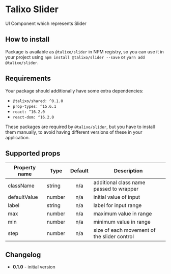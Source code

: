 # Talixo Slider

UI Component which represents Slider

## How to install

Package is available as `@talixo/slider` in NPM registry, so you can use it in your project
using `npm install @talixo/slider --save` or `yarn add @talixo/slider`.

## Requirements

Your package should additionally have some extra dependencies:

- `@talixo/shared: ^0.1.0`
- `prop-types: ^15.6.1`
- `react: ^16.2.0`
- `react-dom: ^16.2.0`

These packages are required by `@talixo/slider`, but you have to install them manually,
to avoid having different versions of these in your application.

## Supported props

Property name | Type      | Default | Description                    
--------------|-----------|:-------:|--------------------------------
className     | string    | n/a     | additional class name passed to wrapper
defaultValue  | number    | n/a     | initial value of input
label         | string    | n/a     | label for input range
max           | number    | n/a     | maximum value in range
min           | number    | n/a     | minimum value in range
step          | number    | n/a     | size of each movement of the slider control

## Changelog

- **0.1.0** - initial version
